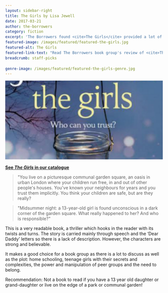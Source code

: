 ```yaml
---
layout: sidebar-right
title: The Girls by Lisa Jewell
date: 2017-03-21
author: the-borrowers
category: fiction
excerpt: 'The Borrowers found <cite>The Girls</cite> provided a lot of points for discussion.'
featured-image: /images/featured/featured-the-girls.jpg
featured-alt: The Girls
featured-link-text: "Read The Borrowers book group's review of <cite>The Girls</cite>"
breadcrumb: staff-picks

genre-image: /images/featured/featured-the-girls-genre.jpg
---
```


![The Girls](/images/featured/featured-the-girls.jpg)

**[See <cite>The Girls</cite> in our catalogue](https://suffolk.spydus.co.uk/cgi-bin/spydus.exe/ENQ/OPAC/BIBENQ?BRN=1784579)**

> "You live on a picturesque communal garden square, an oasis in urban London where your children run free, in and out of other people's houses. You've known your neighbours for years and you trust them implicitly. You think your children are safe, but are they really?

> "Midsummer night: a 13-year-old girl is found unconscious in a dark corner of the garden square. What really happened to her? And who is responsible?"

This is a very readable book, a thriller which hooks in the reader with its twists and turns. The story is carried mainly through speech and the ‘Dear Daddy’ letters so there is a lack of description. However, the characters are strong and believable.

It makes a good choice for a book group as there is a lot to discuss as well as the plot: home schooling, teenage girls with their secrets and complexities, the power and manipulation of peer groups and the need to belong.

Recommendation: Not a book to read if you have a 13 year old daughter or grand-daughter or live on the edge of a park or communal garden!

